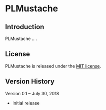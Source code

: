 # PLMustache

## Introduction
PLMustache ....

## License
PLMustache is released under the [MIT license](https://github.com/teotiger/plmustache/blob/master/license.txt).

## Version History
Version 0.1 – July 30, 2018
* Initial release
